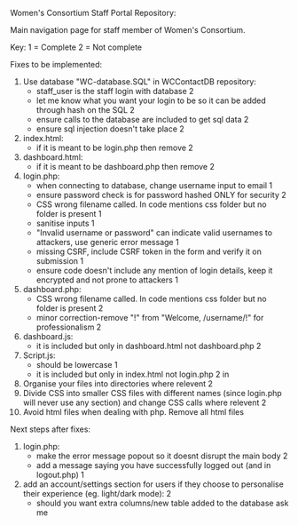 Women's Consortium Staff Portal Repository:

Main navigation page for staff member of Women's Consortium.

Key:
1 = Complete
2 = Not complete

Fixes to be implemented:
1. Use database "WC-database.SQL" in WCContactDB repository:
    - staff_user is the staff login with database 2
    - let me know what you want your login to be so it can be added through hash on the SQL 2
    - ensure calls to the database are included to get sql data 2
    - ensure sql injection doesn't take place 2
2. index.html: 
    - if it is meant to be login.php then remove 2
3. dashboard.html:
    - if it is meant to be dashboard.php then remove 2
4. login.php:
    - when connecting to database, change username input to email 1
    - ensure password check is for password hashed ONLY for security 2 
    - CSS wrong filename called. In code mentions css folder but no folder is present 1
    - sanitise inputs 1
    - "Invalid username or password" can indicate valid usernames to attackers, use generic error message 1
    - missing CSRF, include CSRF token in the form and verify it on submission 1
    - ensure code doesn't include any mention of login details, keep it encrypted and not prone to attackers 1
5. dashboard.php:
    - CSS wrong filename called. In code mentions css folder but no folder is present 2
    - minor correction-remove "!" from "Welcome, /username/!" for professionalism 2
6. dashboard.js:
    - it is included but only in dashboard.html not dashboard.php 2
7. Script.js:
    - should be lowercase 1
    - it is included but only in index.html not login.php 2 in <head>
8. Organise your files into directories where relevent 2
9. Divide CSS into smaller CSS files with different names (since login.php will never use any section) and change CSS calls where relevent 2
10. Avoid html files when dealing with php. Remove all html files

Next steps after fixes:
1. login.php:
    - make the error message popout so it doesnt disrupt the main body 2
    - add a message saying you have successfully logged out (and in logout.php) 1
2. add an account/settings section for users if they choose to personalise their experience (eg. light/dark mode): 2
    - should you want extra columns/new table added to the database ask me



